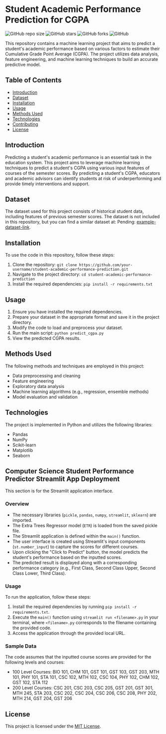 # Student Academic Performance Prediction for CGPA

![GitHub repo size](https://img.shields.io/github/repo-size/inuwamobarak/student-CGPA-predictor)
![GitHub stars](https://img.shields.io/github/stars/inuwamobarak/student-CGPA-predictor?style=social)
![GitHub forks](https://img.shields.io/github/forks/inuwamobarak/student-CGPA-predictor?style=social)
![GitHub](https://img.shields.io/github/license/inuwamobarak/student-CGPA-predictor)

This repository contains a machine learning project that aims to predict a student's academic performance based on various factors to estimate their Cumulative Grade Point Average (CGPA). The project utilizes data analysis, feature engineering, and machine learning techniques to build an accurate predictive model.

## Table of Contents
- [Introduction](#introduction)
- [Dataset](#dataset)
- [Installation](#installation)
- [Usage](#usage)
- [Methods Used](#methods-used)
- [Technologies](#technologies)
- [Contributing](#contributing)
- [License](#license)

## Introduction
Predicting a student's academic performance is an essential task in the education system. This project aims to leverage machine learning techniques to predict a student's CGPA using various input features of courses of the semester scores. By predicting a student's CGPA, educators and academic advisors can identify students at risk of underperforming and provide timely interventions and support.

## Dataset
The dataset used for this project consists of historical student data, including features of previous semester scores. The dataset is not included in this repository, but you can find a similar dataset at: Pending: [example-dataset-link](https://example.com/dataset).

## Installation
To use the code in this repository, follow these steps:
1. Clone the repository: `git clone https://github.com/your-username/student-academic-performance-prediction.git`
2. Navigate to the project directory: `cd student-academic-performance-prediction`
3. Install the required dependencies: `pip install -r requirements.txt`

## Usage
1. Ensure you have installed the required dependencies.
2. Prepare your dataset in the appropriate format and save it in the project directory.
3. Modify the code to load and preprocess your dataset.
4. Run the main script: `python predict_cgpa.py`
5. View the predicted CGPA results.

## Methods Used
The following methods and techniques are employed in this project:
- Data preprocessing and cleaning
- Feature engineering
- Exploratory data analysis
- Machine learning algorithms (e.g., regression, ensemble methods)
- Model evaluation and validation

## Technologies
The project is implemented in Python and utilizes the following libraries:
- Pandas
- NumPy
- Scikit-learn
- Matplotlib
- Seaborn

## Computer Science Student Performance Predictor Streamlit App Deployment

This section is for the Streamlit application interface. 

### Overview

- The necessary libraries (`pickle`, `pandas`, `numpy`, `streamlit`, `sklearn`) are imported.
- The Extra Trees Regressor model (`ETR`) is loaded from the saved pickle file.
- The Streamlit application is defined within the `main()` function.
- The user interface is created using Streamlit's input components (`st.number_input`) to capture the scores for different courses.
- Upon clicking the "Click to Predict" button, the model predicts the student's performance based on the inputted scores.
- The predicted result is displayed along with a corresponding performance category (e.g., First Class, Second Class Upper, Second Class Lower, Third Class).

### Usage

To run the application, follow these steps:

1. Install the required dependencies by running `pip install -r requirements.txt`.
2. Execute the `main()` function using `streamlit run <filename>.py` in your terminal, where `<filename>.py` corresponds to the filename containing the provided code.
3. Access the application through the provided local URL.

### Sample Data

The code assumes that the inputted course scores are provided for the following levels and courses:

- 100 Level Courses: BIO 101, CHM 101, GST 101, GST 103, GST 203, MTH 101, PHY 101, STA 101, CSC 102, MTH 102, CSC 104, PHY 102, CHM 102, GST 102, STA 112
- 200 Level Courses: CSC 201, CSC 203, CSC 205, GST 201, GST 301, MTH 245, STA 203, CSC 202, CSC 204, CSC 206, CSC 208, PHY 202, MTH 214, GST 204, GST 206

## License
This project is licensed under the [MIT License](LICENSE).
